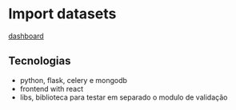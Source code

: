 # Import datasets

[dashboard](./dashboard.gif)

## Tecnologias

- python, flask, celery e mongodb
- frontend with react
- libs, biblioteca para testar em separado o modulo de validação
